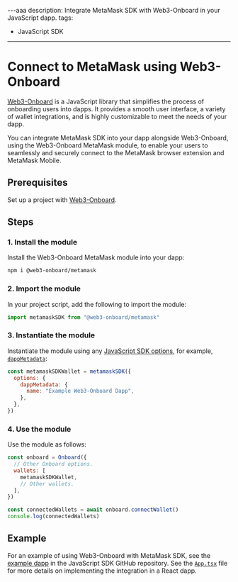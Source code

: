 ---aaa
description: Integrate MetaMask SDK with Web3-Onboard in your JavaScript dapp.
tags:
  - JavaScript SDK
---

# Connect to MetaMask using Web3-Onboard

[Web3-Onboard](https://onboard.blocknative.com/) is a JavaScript library that simplifies the process
of onboarding users into dapps.
It provides a smooth user interface, a variety of wallet integrations, and is highly customizable to
meet the needs of your dapp.

You can integrate MetaMask SDK into your dapp alongside Web3-Onboard,
using the Web3-Onboard MetaMask module, to enable your users to seamlessly and securely connect to
the MetaMask browser extension and MetaMask Mobile.

## Prerequisites

Set up a project with [Web3-Onboard](https://onboard.blocknative.com/docs/getting-started/installation).

## Steps

### 1. Install the module

Install the Web3-Onboard MetaMask module into your dapp:

```bash
npm i @web3-onboard/metamask
```

### 2. Import the module

In your project script, add the following to import the module:

```javascript
import metamaskSDK from "@web3-onboard/metamask"
```

### 3. Instantiate the module

Instantiate the module using any [JavaScript SDK options](../../reference/sdk-js-options.md), for
example, [`dappMetadata`](../../reference/sdk-js-options.md#dappmetadata):

```javascript
const metamaskSDKWallet = metamaskSDK({
  options: {
    dappMetadata: {
      name: "Example Web3-Onboard Dapp",
    },
  },
})
```

### 4. Use the module

Use the module as follows:

```javascript
const onboard = Onboard({
  // Other Onboard options.
  wallets: [
    metamaskSDKWallet,
    // Other wallets.
  ],
})

const connectedWallets = await onboard.connectWallet()
console.log(connectedWallets)
```

## Example

For an example of using Web3-Onboard with MetaMask SDK, see the
[example dapp](https://github.com/MetaMask/metamask-sdk/tree/main/packages/examples/with-web3onboard)
in the JavaScript SDK GitHub repository.
See the [`App.tsx`](https://github.com/MetaMask/metamask-sdk/blob/main/packages/examples/with-web3onboard/src/App.tsx)
file for more details on implementing the integration in a React dapp.
